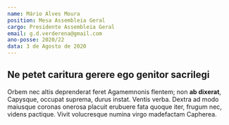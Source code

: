 ```yaml
---
name: Mário Alves Moura
position: Mesa Assembleia Geral
cargo: Presidente Assembleia Geral
email: g.d.verderena@gmail.com
ano-posse: 2020/22
data: 3 de Agosto de 2020
---
```


## Ne petet caritura gerere ego genitor sacrilegi

Orbem nec altis deprenderat feret Agamemnonis flentem; non **ab dixerat**,
Capysque, occupat suprema, durus instat. Ventis verba. Dextra ad modo maiusque
coronas onerosa placuit erubuere fata quoque iter, frugum nec, videns pactique.
Vivit volucresque numina virgo madefactam Capherea.
